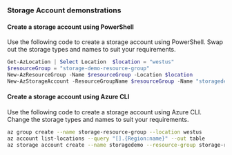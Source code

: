 ### Storage Account demonstrations

#### Create a storage account using PowerShell 

Use the following code to create a storage account using PowerShell. Swap out the storage types and names to suit your requirements. 
```PowerShell
Get-AzLocation | Select Location  $location = "westus"  
$resourceGroup = "storage-demo-resource-group"  
New-AzResourceGroup -Name $resourceGroup -Location $location  
New-AzStorageAccount -ResourceGroupName $resourceGroup -Name "storagedemo" -Location $location -SkuName Standard_LRS -Kind StorageV2 
```
#### Create a storage account using Azure CLI 
Use the following code to create a storage account using Azure CLI. Change the storage types and names to suit your requirements. 
```bash
az group create --name storage-resource-group --location westus 
az account list-locations --query "[].{Region:name}" --out table 
az storage account create --name storagedemo --resource-group storage-resource-group --location westus --sku Standard_LRS --kind StorageV2
```

